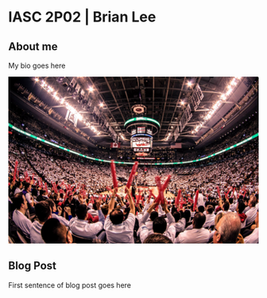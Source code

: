 # IASC 2P02 | Brian Lee

## About me

My bio goes here

![](images/raptors.jpg)

## Blog Post

First sentence of blog post goes here
